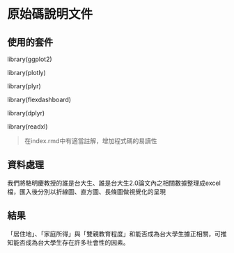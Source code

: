 
# 原始碼說明文件
## 使用的套件
library(ggplot2)

library(plotly)

library(plyr)

library(flexdashboard)

library(dplyr)

library(readxl)
> 在index.rmd中有適當註解，增加程式碼的易讀性
## 資料處理
我們將駱明慶教授的誰是台大生、誰是台大生2.0論文內之相關數據整理成excel檔，匯入後分別以折線圖、直方圖、長條圖做視覺化的呈現
## 結果
「居住地」、「家庭所得」與「雙親教育程度」和能否成為台大學生據正相關，可推知能否成為台大學生存在許多社會性的因素。

